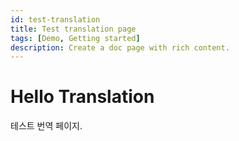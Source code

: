 ```yaml
---
id: test-translation
title: Test translation page
tags: [Demo, Getting started]
description: Create a doc page with rich content.
---
```


# Hello Translation

테스트 번역 페이지.